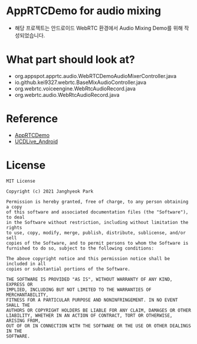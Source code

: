 # AppRTCDemo for audio mixing

* 해당 프로젝트는 안드로이드 WebRTC 환경에서 Audio Mixing Demo를 위해 작성되었습니다.

# What part should look at?
* org.appspot.apprtc.audio.WebRTCDemoAudioMixerController.java
* io.github.kei9327.webrtc.BaseMixAudioController.java
* org.webrtc.voiceengine.WebRtcAudioRecord.java
* org.webrtc.audio.WebRtcAudioRecord.java

# Reference
* [AppRTCDemo](https://github.com/njovy/AppRTCDemo)
* [UCDLive_Android](https://github.com/umdk/UCDLive_Android)

# License
``` text
MIT License

Copyright (c) 2021 Janghyeok Park

Permission is hereby granted, free of charge, to any person obtaining a copy
of this software and associated documentation files (the "Software"), to deal
in the Software without restriction, including without limitation the rights
to use, copy, modify, merge, publish, distribute, sublicense, and/or sell
copies of the Software, and to permit persons to whom the Software is
furnished to do so, subject to the following conditions:

The above copyright notice and this permission notice shall be included in all
copies or substantial portions of the Software.

THE SOFTWARE IS PROVIDED "AS IS", WITHOUT WARRANTY OF ANY KIND, EXPRESS OR
IMPLIED, INCLUDING BUT NOT LIMITED TO THE WARRANTIES OF MERCHANTABILITY,
FITNESS FOR A PARTICULAR PURPOSE AND NONINFRINGEMENT. IN NO EVENT SHALL THE
AUTHORS OR COPYRIGHT HOLDERS BE LIABLE FOR ANY CLAIM, DAMAGES OR OTHER
LIABILITY, WHETHER IN AN ACTION OF CONTRACT, TORT OR OTHERWISE, ARISING FROM,
OUT OF OR IN CONNECTION WITH THE SOFTWARE OR THE USE OR OTHER DEALINGS IN THE
SOFTWARE.
```